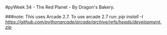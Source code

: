 #pyWeek 34 - The Red Planet - By Dragon's Bakery.

###note: This uses Arcade 2.7. To use arcade 2.7 run:
_pip install -I https://github.com/pythonarcade/arcade/archive/refs/heads/development.zip_